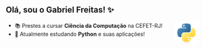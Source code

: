 ## Olá, sou o Gabriel Freitas! ✨

- 📚 Prestes a cursar **Ciência da Computação** na CEFET-RJ! <sup>[<img align="right" height="60" width="60" src="https://raw.githubusercontent.com/devicons/devicon/master/icons/python/python-original.svg">](https://link-do-seu-site-ou-repositorio)</sup>
- 📝 Atualmente estudando **Python** e suas aplicações!
